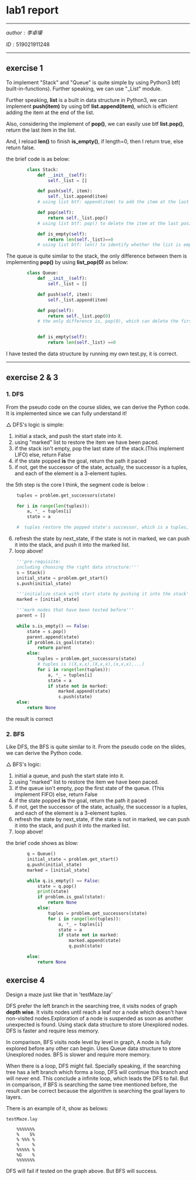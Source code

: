 # **lab1 report**
***
$author:李卓壕$ 

$ID:519021911248$
***
## **exercise 1**
To implement "Stack" and "Queue" is quite simple by using Python3 btf( built-in-functions). Further speaking, we can use "_List" module.

Further speaking, **list** is a built in data structure in Python3, we can implement **push(item)** by using btf **list.append(item)**, which is efficient adding the item at the end of the list.

Also, considering the implement of **pop()**, we can easily use btf **list.pop()**, return the last item in the list.

And, I reload **len()** to finish **is_empty()**, if length=0, then I return true, else return false.

the brief code is as below:

```python
        class Stack:
            def __init__(self):
                self._list = []

            def push(self, item):
                self._list.append(item)
            # using list btf: append(item) to add the item at the last position of the list

            def pop(self):
                return self._list.pop()
            # using list btf: pop() to delete the item at the last position of the list

            def is_empty(self):
                return len(self._list)==0
            # using list btf: len() to identify whether the list is empty or not
```
The queue is quite similar to the stack, the only difference between them is implementing **pop()** by using **list_pop(0)** as below:

```python
        class Queue:
            def __init__(self):
                self._list = []

            def push(self, item):
                self._list.append(item)

            def pop(self):
                return self._list.pop(0)
            # the only difference is, pop(0), which can delete the first item in the list and return it


            def is_empty(self):
                return len(self._list) ==0
```

I have tested the data structure by running my own test.py, it is correct.
***
## **exercise 2 & 3**
### **1. DFS**
From the pseudo code on the course slides, we can derive the Python code. It is implemented since we can fully understand it!
    
$\triangle$  DFS's logic is simple:

1. initial a stack, and push the start state into it.
2. using "marked" list to restore the item we have been paced.
3. if the stack isn't empty, pop the last state of the stack.(This implement LIFO) else, return False
4. if the state popped **is** the goal, return the path it paced
5. if not, get the successor of the state, actually, the successor is a tuples, and each of the element is a 3-element tuples. 

    
the 5th step is the core I think, the segment code is below :


```python
    tuples = problem.get_successors(state)

    for i in range(len(tuples)):
        a, *_ = tuples[i]
        state = a  

    #  tuples restore the popped state's successor, which is a tuples, traverse the tuples, each tuples[i] contained the next state. "a,*_" can unpack the tuples[i], which a represents state's next state.
```


6. refresh the state by next_state, if the state is not in marked, we can push it into the stack, and push it into the marked list.
7. loop above!


```python
    '''pre-requisite: 
    including choosing the right data structure:'''
    s = Stack()
    initial_state = problem.get_start()
    s.push(initial_state)

    '''initialize stack with start state by pushing it into the stack'''
    marked = [initial_state]

    '''mark nodes that have been tested before'''
    parent = []

    while s.is_empty() == False:
        state = s.pop()
        parent.append(state)
        if problem.is_goal(state):
            return parent
        else:
            tuples = problem.get_successors(state)
            # tuples is ((X,x,x),(X,x,x),(x,x,x),...)
            for i in range(len(tuples)):
                a, *_ = tuples[i]
                state = a
                if state not in marked:
                    marked.append(state)
                    s.push(state)
    else:
        return None
```

the result is correct 

   
### **2. BFS**
Like DFS, the BFS is quite similar to it. From the pseudo code on the slides, we can derive the Python code. 

$\triangle$ BFS's logic:

1.  initial a queue, and push the start state into it.
2.  using "marked" list to restore the item we have been paced.
3.  if the queue isn't empty, pop the first state of the queue. (This implement FIFO) else, return False
4.  if the state popped **is** the goal, return the path it paced
5.  if not, get the successor of the state, actually, the successor is a tuples, and each of the element is a 3-element tuples.  
6. refresh the state by next_state, if the state is not in marked, we can push it into the stack, and push it into the marked list.
7. loop above!

the brief code shows as blow:



```python
        q = Queue()
        initial_state = problem.get_start()
        q.push(initial_state)
        marked = [initial_state]

        while q.is_empty() == False:
            state = q.pop()
            print(state)
            if problem.is_goal(state):
                return None
            else:
                tuples = problem.get_successors(state)
                for i in range(len(tuples)):
                    a, *_ = tuples[i]
                    state = a
                    if state not in marked:
                        marked.append(state)
                        q.push(state)

        else:
            return None
```


## **exercise 4**
Design a maze just like that in 'testMaze.lay' 
 
DFS prefer the left branch in the searching tree, it visits nodes of graph **depth wise**. It visits nodes until reach a leaf nor a node which doesn't have non-visited nodes.Exploration of a node is suspended as soon as another unexpected is found. Using stack data structure to store Unexplored nodes. DFS is faster and require less memory.  

 In comparison, BFS visits node level by level in graph, A node is fully explored before any other can begin. Uses Queue data structure to store Unexplored nodes. BFS is slower and require more memory.

 When there is a loop, DFS might fail. Specially speaking, if the searching tree has a left branch which forms a loop, DFS will continue this branch and will never end. This conclude a infinite loop, which leads the DFS to fail. But in comparison, if BFS is searching the same tree mentioned before, the result can be correct because the algorithm is searching the goal layers to layers. 

 There is an example of it, show as belows:

    testMaze.lay
``` 
    %%%%%%%
    %    S%
    % %%% %
    %     %
    %%%%% %
    %G    %
    %%%%%%%

```
DFS will fail if tested on the graph above. But BFS will success.